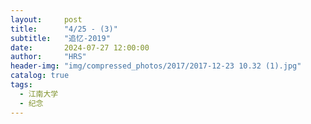 ```yaml
---
layout:     post
title:      "4/25 - (3)"
subtitle:   "追忆-2019"
date:       2024-07-27 12:00:00
author:     "HRS"
header-img: "img/compressed_photos/2017/2017-12-23 10.32 (1).jpg"
catalog: true
tags:
  - 江南大学
  - 纪念
---
```

